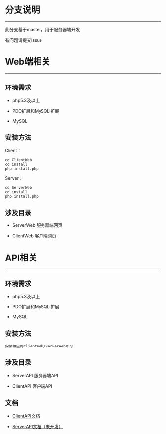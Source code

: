 # 分支说明

***

此分支基于master，用于服务器端开发

有问题请提交Issue

# Web端相关

***

## 环境需求

* php5.3及以上

* PDO扩展和MySQLi扩展

* MySQL

## 安装方法

Client：

	cd ClientWeb
	cd install
	php install.php

Server：

	cd ServerWeb
	cd install
	php install.php

## 涉及目录

* ServerWeb 服务器端网页

* ClientWeb 客户端网页

# API相关

***

## 环境需求

* php5.3及以上

* PDO扩展和MySQLi扩展

* MySQL

## 安装方法
    
    安装相应的ClientWeb/ServerWeb即可

## 涉及目录

* ServerAPI 服务器端API

* ClientAPI 客户端API

## 文档

* [ClientAPI文档](ClientAPI/doc/list.md)

* [ServerAPI文档（未开发）](ServerAPI/doc/list.md)
